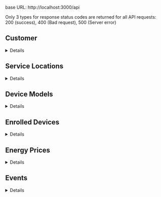 base URL: http://localhost:3000/api

Only 3 types for response status codes are returned for all API requests: 200 (success), 400 (Bad request), 500 (Server error)

## Customer

<details>

### POST - /v1/customer

Request Body:

```json
{
    "c_id": "js5678",
    "first_name": "John",
    "last_name": "Snow",
    "phn": "0987-654-321",
    "billing_address": "456 West St",
    "email": "js5678@nyu.edu",
    "pwd_hash": "a8b9e38ca6947817904eab40547eaaecd7cfabb9166f9c32f48a5a67e5ace3d6"
}
```

Response:

```json
{
    "message": "User created successfully",
    "user": {
        "c_id": "js5678",
        "first_name": "John",
        "last_name": "Snow",
        "phn": "0987-654-321",
        "billing_address": "456 West St"
    }
}
```

### GET - /v1/customers

Request Body:

```json
None
```

Response:

```json
[
    {
        "c_id": "tl2334",
        "first_name": "Tyrion",
        "last_name": "Lannister",
        "phn": "123-456-7890",
        "billing_address": "123 Main St"
    },
    {
        "c_id": "js5678",
        "first_name": "John",
        "last_name": "Snow",
        "phn": "0987-654-321",
        "billing_address": "456 West St"
    }
]
```

### GET - /v1/customer/:c_id

Request Body:

```json
None
```

Response:

```json
{
    "c_id": "js5678",
    "first_name": "John",
    "last_name": "Snow",
    "phn": "0987-654-321",
    "billing_address": "456 West St"
}
```

### PUT - /v1/customer/:c_id

Request Body:

```json
{
    "column": "first_name",
    "newValue": "Lol"
}
```

Response:

```json
{ message: 'User updated successfully' }
```

### DELETE - /v1/customer/:c_id

Request Body: 

```json
None
```

Response:

```json
{ "message": "User with ID tl2334 deleted successfully" }
```

### PUT - /v1/customer/:c_id/pwd-reset

Request Body: 

```json
{
    "pwd": "a8b9e38ca6947817904eab40547eaaecd7cfabb9166f9c32f48a5a67e5ace3d6",
    "confirm_pwd": "a8b9e38ca6947817904eab40547eaaecd7cfabb9166f9c32f48a5a67e5ace3d6"
}
```

Response:

```json
{ message: 'User credentials updated successfully' }
```

</details>

## Service Locations

<details>

### POST - /v1/customer/:c_id/service-location

Request Body:

```json
{
    "loc_address": "Apt 2 404 st",
    "area_by_foot": 900,
    "beds": 3,
    "occupants": 3,
    "zipcode": "12314"
}
```

Response:

```json
{
    "message": "Location registered successfully",
    "location": {
        "cid": "js5678",
        "loc_id": "hv3J28081",
        "loc_address": "Apt 2 404 st",
        "zipcode": "12314"
    }
}
```

### GET - /v1/customer/:c_id/service-locations

Request Body:

```json
{
    "loc_address": "Apt 2 404 st",
    "area_by_foot": 900,
    "beds": 3,
    "occupants": 3,
    "zipcode": "12314"
}
```

Response:

```json
[
    {
        "loc_id": "78wXrDAWb",
        "cid": "js5678",
        "loc_address": "Apt 1 404 st",
        "start_date": "2023-12-07T05:00:00.000Z",
        "area_by_foot": 800,
        "beds": 3,
        "occupants": 3,
        "zipcode": "12312"
    },
    {
        "loc_id": "-Qf9HoOQD",
        "cid": "js5678",
        "loc_address": "Apt 2 404 st",
        "start_date": "2023-12-12T05:00:00.000Z",
        "area_by_foot": 900,
        "beds": 3,
        "occupants": 3,
        "zipcode": "12314"
    },
    {
        "loc_id": "hv3J28081",
        "cid": "js5678",
        "loc_address": "Apt 2 404 st",
        "start_date": "2023-12-13T05:00:00.000Z",
        "area_by_foot": 900,
        "beds": 3,
        "occupants": 3,
        "zipcode": "12314"
    }
]
```

### PUT - /v1/customer/:c_id/service-location/:loc_id

Request Body:

```json
{
    "column": "zipcode",
    "newValue": "12312"
}
```

Response:

```json
{ "message": "Location updated successfully" }
```

### DELETE - /v1/customer/:c_id/service-location/:loc_id

Request Body:

```json
None
```

Response:

```json
{ "message": "Location with ID hv3J28081 deleted successfully" }
```

</details>

## Device Models

<details>

### POST - /dev/device-model

Request Body:

```json
{
    "m_name": "godrej xxl",
    "props": "extra spacious",
    "d_type": "Refrigirator"
}
```

Response:

```json
{
    "message": "Model created successfully",
    "device-model": {
        "m_num": "yIpxkaf-q",
        "m_name": "godrej xxl",
        "d_type": "Refrigirator",
        "m_props": "extra spacious"
    }
}
```

PS: show the m_num generated in the UI

### GET - /v1/device-models (get all device models)

Request Body:

```json
None
```

Response:

```json
[
    {
        "m_name": "siska 456",
        "d_type": "Bulb",
        "m_num": "cfsJ0plsx",
        "m_props": "energy efficient"
    },
    {
        "m_name": "godrej xl",
        "d_type": "Refrigirator",
        "m_num": "D0lKujS4q",
        "m_props": "spacious"
    },
    {
        "m_name": "godrej xxl",
        "d_type": "Refrigirator",
        "m_num": "yIpxkaf-q",
        "m_props": "extra spacious"
    }
]
```

### GET - /v1/device-models/device-types (get all device types)

Request Body:

```json
None
```

Response:

```json
[
    {
        "d_type": "Refrigirator"
    },
    {
        "d_type": "Bulb"
    }
]
```

### GET - /v1/device-models/:device_type (get all device models for a particular device type)

Request Body:

```json
None
```

Response:

```json
[
    {
        "m_name": "godrej xl",
        "d_type": "Refrigirator",
        "m_num": "D0lKujS4q",
        "m_props": "spacious"
    },
    {
        "m_name": "godrej xxl",
        "d_type": "Refrigirator",
        "m_num": "yIpxkaf-q",
        "m_props": "extra spacious"
    }
]
```

### PUT - /dev/device-model/:m_num (update device model)

Request Body:

```json
{
    "column": "d_type",
    "newValue": "Tube Light"
}
```

Response:

```json
{ "message": "Model updated successfully"}
```

### DELETE - /dev/device-model/:m_num (update device model)

Request Body:

```json
None
```

Response:

```json
{ message: "Model with ID m_num deleted successfully"}
```

</details>

## Enrolled Devices

<details>

### POST - /v1/customer/:c_id/service-location/:loc_id/device

Request Body:

```json
{
    "m_num": "yIpxkaf-q"
}
```

Response:

```json
{
    "message": "Device enrolled successfully",
    "device": {
        "d_id": "cW6_WKzmD",
        "loc_id": "-Qf9HoOQD",
        "m_num": "yIpxkaf-q"
    }
}
```

### GET - /v1/customer/:c_id/service-location/:loc_id/devices (get all devices for the location)

Request Body:

```json
None
```

Response:

```json
[
    {
        "d_id": "9cafd4_Aj",
        "loc_id": "78wXrDAWb",
        "m_num": "D0lKujS4q",
        "m_name": "godrej xl",
        "d_type": "Refrigirator",
        "m_props": "spacious"
    },
    {
        "d_id": "t6tIblhB3",
        "loc_id": "78wXrDAWb",
        "m_num": "yIpxkaf-q",
        "m_name": "godrej xxl",
        "d_type": "Refrigirator",
        "m_props": "extra spacious"
    }
]
```

### PUT - /v1/customer/:c_id/service-location/:loc_id/device/:d_id (update a device for the location)

Request Body:

```json
{
    "column": "m_num",
    "newValue": "yIpxkaf-q"
}
```

Response:

```json
{ message: 'Device updated successfully' }
```

</details>

## Energy Prices

<details>

### POST - /v1/zipcode/:zipcode/price (prices are added for each zipcode every hour)

Request Body:

```json
{
    "timestamp": "2023-12-12 03:00:00",
    "price": 0.10
}
```

Response:

```json
{ "message": "Energy Price added successfully" }
```

### GET - /v1/zipcode/:zipcode/prices/:xHours (prices are added for each zipcode every hour)

Request Body:

```json
None
```

Response:

```json
{
    "prices": [
        {
            "timestamp": "2023-12-12T02:00:00.000Z",
            "cost_per_kwh": 0.23
        },
        {
            "timestamp": "2023-12-12T03:00:00.000Z",
            "cost_per_kwh": 0.27
        },
        {
            "timestamp": "2023-12-12T04:00:00.000Z",
            "cost_per_kwh": 0.27
        },
        {
            "timestamp": "2023-12-12T05:00:00.000Z",
            "cost_per_kwh": 0.21
        },
        {
            "timestamp": "2023-12-12T06:00:00.000Z",
            "cost_per_kwh": 0.31
        }
    ]
}
```

</details>

## Events

<details>

### POST - /v1/customer/:c_id/service-location/:loc_id/device/:d_id/event (to be added every 5 min for energy use)

Request Body:

```json
{
    "e_label": "energy use",
    "val": 10, 
    "eventDate": "2023-12-12 01:30:00"
}
```

Response:

```json
{
    "message": "Event notified successfully",
    "event": {
        "e_id": 8,
        "d_id": "cW6_WKzmD",
        "e_label": "energy use",
        "timestamp": "2023-12-12T06:30:00.000Z",
        "val": 10
    }
}
```

### POST - /v1/customer/:c_id/service-location/:loc_id/events/energy-used (get the total energy consumed and price with all devices for a location)

Request Body:

```json
{
    "startTime": "2023-12-12 01:05:00",
    "endTime": "2023-12-12 02:11:00"
}
```

Response:

```json
{
    "loc_id": "78wXrDAWb",
    "totalEnergyUsage": 46,
    "totalEnergyCost": 3.6000000000000005,
    "devices": [
        {
            "deviceid": "aSJb-7i4-",
            "m_num": "yIpxkaf-q",
            "m_name": "godrej xxl",
            "totalenergycost": 1.4000000000000001,
            "totalenergyusage": 28
        },
        {
            "deviceid": "t6tIblhB3",
            "m_num": "yIpxkaf-q",
            "m_name": "godrej xxl",
            "totalenergycost": 2.2,
            "totalenergyusage": 18
        }
    ]
}
```

### POST - /v1/customer/:c_id/location-events/energy-used (get the total energy consumed and price for all locations for a customer)

Request Body:

```json
{
    "startTime": "2023-12-12 01:05:00",
    "endTime": "2023-12-12 02:11:00"
}
```

Response:

```json
{
    "c_id": "js5678",
    "totalEnergyUsage": 70,
    "totalEnergyCost": 4.800000000000001,
    "locations": [
        {
            "locationid": "-Qf9HoOQD",
            "totalenergycost": 1.2000000000000002,
            "totalenergyusage": 24
        },
        {
            "locationid": "78wXrDAWb",
            "totalenergycost": 3.6000000000000005,
            "totalenergyusage": 46
        }
    ]
}
```

### POST - /v1/customer/:c_id/device-events/energy-used (get the total energy consumed and price for all devices for a customer)

~ NOTE: Devices with more than 0 energy consumed is returned. If you need to display all devices, compare with getAllDevice for a customer, the devices  missing from the list can have value 0. ~

Request Body:

```json
{
    "startTime": "2023-12-12 01:05:00",
    "endTime": "2023-12-12 02:11:00"
}
```

Response:

```json
{
    "c_id": "js5678",
    "totalEnergyUsage": 70,
    "devices": [
        {
            "d_id": "aSJb-7i4-",
            "m_num": "yIpxkaf-q",
            "m_name": "godrej xxl",
            "d_type": "Refrigirator",
            "totalenergyusage": 28,
            "averageenergyusage": 14
        },
        {
            "d_id": "cW6_WKzmD",
            "m_num": "yIpxkaf-q",
            "m_name": "godrej xxl",
            "d_type": "Refrigirator",
            "totalenergyusage": 24,
            "averageenergyusage": 12
        },
        {
            "d_id": "t6tIblhB3",
            "m_num": "yIpxkaf-q",
            "m_name": "godrej xxl",
            "d_type": "Refrigirator",
            "totalenergyusage": 18,
            "averageenergyusage": 6
        }
    ]
}
```

### POST - /v1/device-events/energy-used/avg (get the avg energy consumed per 5 min)

Request Body:

```json
{
    "startTime": "2023-12-12 01:05:00",
    "endTime": "2023-12-12 02:11:00"
}
```

Response:

```json
{
    "deviceTypes": [
        {
            "devicetype": "Refrigirator",
            "avgmonthlyenergyconsumption": 10
        },
        {
            "devicetype": "Tube Light",
            "avgmonthlyenergyconsumption": 7.5
        }
    ]
}
```

</details>